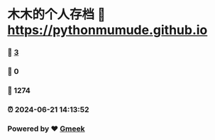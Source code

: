# 木木的个人存档 :link: https://pythonmumude.github.io 
### :page_facing_up: [3](https://pythonmumude.github.io/tag.html) 
### :speech_balloon: 0 
### :hibiscus: 1274 
### :alarm_clock: 2024-06-21 14:13:52 
### Powered by :heart: [Gmeek](https://github.com/Meekdai/Gmeek)
